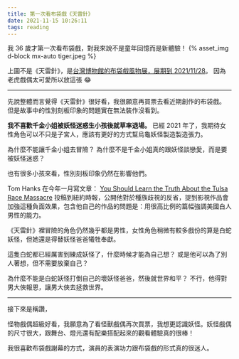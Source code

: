 ```yaml
---
title: 第一次看布袋戲《天雷針》
date: 2021-11-15 10:26:11
tags: reading
---
```


我 36 歲才第一次看布袋戲，對我來說不是童年回憶而是新體驗！
{% asset_img d-block mx-auto tiger.jpeg %}

<!--more-->

上圖不是《天雷針》，是[台灣博物館的布袋戲風物展，展期到 2021/11/28](https://event.culture.tw/NTM/portal/Registration/C0103MAction?useLanguage=tw&actId=12209&request_locale=tw)。
因為老虎戲偶太可愛所以放這張 😂

---

先說整體而言覺得《天雷針》很好看，我很願意再買票去看近期創作的布袋戲。
但是故事中的性別刻板印象的問題實在無法裝作沒看到。

**我不喜歡千金小姐被妖怪迷惑生小孩後就草率退場。** 已經 2021 年了，我期待女性角色可以不只是子宮人，應該有更好的方式幫烏龜妖怪製造製造張力。

為什麼不能讓千金小姐去冒險？
為什麼不是千金小姐真的跟妖怪談戀愛，而是要被妖怪迷惑？

也有很多小孩來看，性別刻板印象仍然在影響他們。

Tom Hanks 在今年一月寫文章： [You Should Learn the Truth About the Tulsa Race Massacre](https://www.nytimes.com/2021/06/04/opinion/tom-hanks-tulsa-race-massacre-history.html) 投稿到紐約時報，公開他對於種族歧視的反省，提到影視作品會加強這種負面效果，包含他自己的作品的問題是：用很高比例的篇幅強調美國白人男性的能力。

《天雷針》裡冒險的角色仍然幾乎都是男性，女性角色稍微有較多戲份的算是白蛇妖怪，但她還是得替妖怪爸爸犧牲奉獻。

這隻白蛇都已經厲害到練成妖怪了，什麼時候才能為自己想？
或是他可以為了別人著想，但不需要放棄自己？

為什麼不能是白蛇妖怪打倒自己的壞妖怪爸爸，然後就世界和平？
不行，他得對男大俠報恩，讓男大俠去拯救世界。

---

接下來是稱讚，

怪物戲偶超級好看，我願意為了看怪獸戲偶再次買票，我想更認識妖怪。妖怪戲偶的尺寸很大，跟舞台、燈光還有配樂搭配起來的觀看體驗真的很棒！

我很喜歡布袋戲謝幕的方式，演員的表演功力跟布袋戲的形式真的很迷人。
